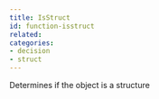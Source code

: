 ```yaml
---
title: IsStruct
id: function-isstruct
related:
categories:
- decision
- struct
---
```


Determines if the object is a structure
